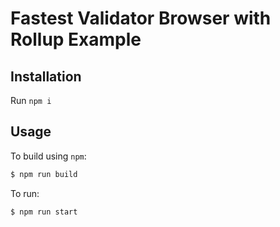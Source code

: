 
# Fastest Validator Browser with Rollup Example


## Installation

Run `npm i`

## Usage

To build using `npm`:

```javascript
$ npm run build
```

To run:

```javascript
$ npm run start
```
